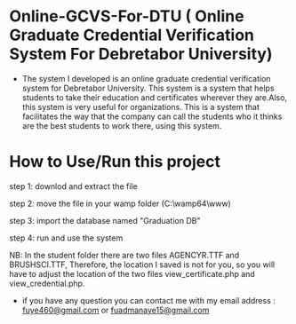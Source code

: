 # Online-GCVS-For-DTU (  Online Graduate Credential Verification System For Debretabor University)
- The system I developed is an online graduate credential verification system for Debretabor University. This system is a system that helps students to take their       education and certificates wherever they are.Also, this system is very useful for organizations. This is a system that facilitates the way that the company can call the students who it thinks are the best students to work there, using this system.
  
# How to Use/Run this project

step 1: downlod and extract the file

step 2: move the file in your wamp folder (C:\wamp64\www)

step 3: import the database named "Graduation DB"

step 4: run and use the system 

NB: In the student folder there are two files AGENCYR.TTF and BRUSHSCI.TTF, Therefore, the location I saved is not for you, so you will have to adjust the location of the two files view_certificate.php and view_credential.php.


- if you have any question you can contact me with my email address : fuye460@gmail.com  or fuadmanaye15@gmail.com
  


